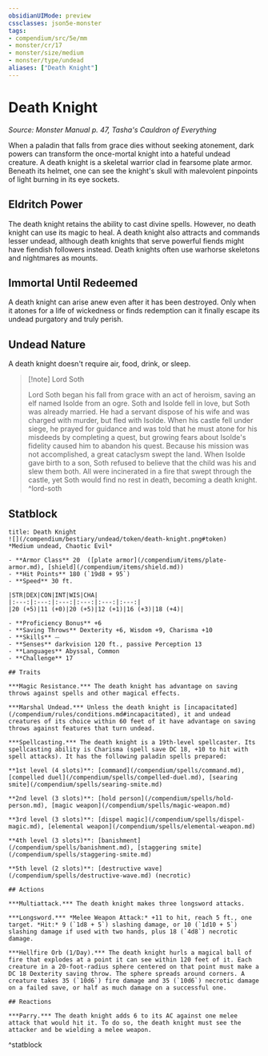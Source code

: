 ```yaml
---
obsidianUIMode: preview
cssclasses: json5e-monster
tags:
- compendium/src/5e/mm
- monster/cr/17
- monster/size/medium
- monster/type/undead
aliases: ["Death Knight"]
---
```

# Death Knight
*Source: Monster Manual p. 47, Tasha's Cauldron of Everything*  

When a paladin that falls from grace dies without seeking atonement, dark powers can transform the once-mortal knight into a hateful undead creature. A death knight is a skeletal warrior clad in fearsome plate armor. Beneath its helmet, one can see the knight's skull with malevolent pinpoints of light burning in its eye sockets.

## Eldritch Power

The death knight retains the ability to cast divine spells. However, no death knight can use its magic to heal. A death knight also attracts and commands lesser undead, although death knights that serve powerful fiends might have fiendish followers instead. Death knights often use warhorse skeletons and nightmares as mounts.

## Immortal Until Redeemed

A death knight can arise anew even after it has been destroyed. Only when it atones for a life of wickedness or finds redemption can it finally escape its undead purgatory and truly perish.

## Undead Nature

A death knight doesn't require air, food, drink, or sleep.

> [!note] Lord Soth
> 
> Lord Soth began his fall from grace with an act of heroism, saving an elf named Isolde from an ogre. Soth and Isolde fell in love, but Soth was already married. He had a servant dispose of his wife and was charged with murder, but fled with Isolde. When his castle fell under siege, he prayed for guidance and was told that he must atone for his misdeeds by completing a quest, but growing fears about Isolde's fidelity caused him to abandon his quest. Because his mission was not accomplished, a great cataclysm swept the land. When Isolde gave birth to a son, Soth refused to believe that the child was his and slew them both. All were incinerated in a fire that swept through the castle, yet Soth would find no rest in death, becoming a death knight.
^lord-soth

## Statblock

```ad-statblock
title: Death Knight
![](/compendium/bestiary/undead/token/death-knight.png#token)
*Medium undead, Chaotic Evil*

- **Armor Class** 20  ([plate armor](/compendium/items/plate-armor.md), [shield](/compendium/items/shield.md))
- **Hit Points** 180 (`19d8 + 95`)
- **Speed** 30 ft.

|STR|DEX|CON|INT|WIS|CHA|
|:---:|:---:|:---:|:---:|:---:|:---:|
|20 (+5)|11 (+0)|20 (+5)|12 (+1)|16 (+3)|18 (+4)|

- **Proficiency Bonus** +6
- **Saving Throws** Dexterity +6, Wisdom +9, Charisma +10
- **Skills** ⏤
- **Senses** darkvision 120 ft., passive Perception 13
- **Languages** Abyssal, Common
- **Challenge** 17

## Traits

***Magic Resistance.*** The death knight has advantage on saving throws against spells and other magical effects.

***Marshal Undead.*** Unless the death knight is [incapacitated](/compendium/rules/conditions.md#incapacitated), it and undead creatures of its choice within 60 feet of it have advantage on saving throws against features that turn undead.

***Spellcasting.*** The death knight is a 19th-level spellcaster. Its spellcasting ability is Charisma (spell save DC 18, +10 to hit with spell attacks). It has the following paladin spells prepared:

**1st level (4 slots)**: [command](/compendium/spells/command.md), [compelled duel](/compendium/spells/compelled-duel.md), [searing smite](/compendium/spells/searing-smite.md)

**2nd level (3 slots)**: [hold person](/compendium/spells/hold-person.md), [magic weapon](/compendium/spells/magic-weapon.md)

**3rd level (3 slots)**: [dispel magic](/compendium/spells/dispel-magic.md), [elemental weapon](/compendium/spells/elemental-weapon.md)

**4th level (3 slots)**: [banishment](/compendium/spells/banishment.md), [staggering smite](/compendium/spells/staggering-smite.md)

**5th level (2 slots)**: [destructive wave](/compendium/spells/destructive-wave.md) (necrotic)

## Actions

***Multiattack.*** The death knight makes three longsword attacks.

***Longsword.*** *Melee Weapon Attack:* +11 to hit, reach 5 ft., one target. *Hit:* 9 (`1d8 + 5`) slashing damage, or 10 (`1d10 + 5`) slashing damage if used with two hands, plus 18 (`4d8`) necrotic damage.

***Hellfire Orb (1/Day).*** The death knight hurls a magical ball of fire that explodes at a point it can see within 120 feet of it. Each creature in a 20-foot-radius sphere centered on that point must make a DC 18 Dexterity saving throw. The sphere spreads around corners. A creature takes 35 (`10d6`) fire damage and 35 (`10d6`) necrotic damage on a failed save, or half as much damage on a successful one.

## Reactions

***Parry.*** The death knight adds 6 to its AC against one melee attack that would hit it. To do so, the death knight must see the attacker and be wielding a melee weapon.
```
^statblock